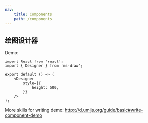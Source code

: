 ```yaml
---
nav:
    title: Components
    path: /components
---
```


## 绘图设计器

Demo:

```tsx
import React from 'react';
import { Designer } from 'ms-draw';

export default () => (
    <Designer
        style={{
            height: 500,
        }}
    />
);
```

More skills for writing demo: https://d.umijs.org/guide/basic#write-component-demo
